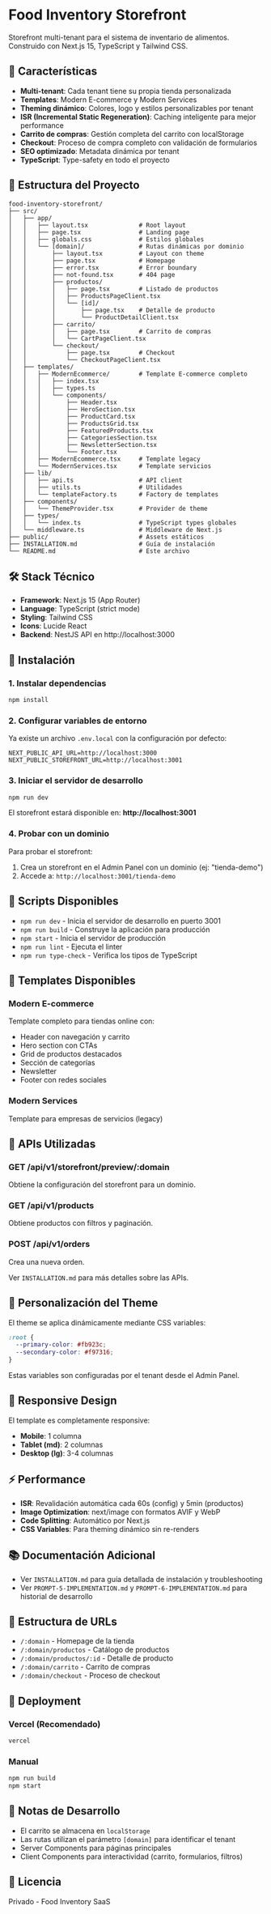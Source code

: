 # Food Inventory Storefront

Storefront multi-tenant para el sistema de inventario de alimentos. Construido con Next.js 15, TypeScript y Tailwind CSS.

## 🚀 Características

- **Multi-tenant**: Cada tenant tiene su propia tienda personalizada
- **Templates**: Modern E-commerce y Modern Services
- **Theming dinámico**: Colores, logo y estilos personalizables por tenant
- **ISR (Incremental Static Regeneration)**: Caching inteligente para mejor performance
- **Carrito de compras**: Gestión completa del carrito con localStorage
- **Checkout**: Proceso de compra completo con validación de formularios
- **SEO optimizado**: Metadata dinámica por tenant
- **TypeScript**: Type-safety en todo el proyecto

## 📁 Estructura del Proyecto

```
food-inventory-storefront/
├── src/
│   ├── app/
│   │   ├── layout.tsx              # Root layout
│   │   ├── page.tsx                # Landing page
│   │   ├── globals.css             # Estilos globales
│   │   └── [domain]/               # Rutas dinámicas por dominio
│   │       ├── layout.tsx          # Layout con theme
│   │       ├── page.tsx            # Homepage
│   │       ├── error.tsx           # Error boundary
│   │       ├── not-found.tsx       # 404 page
│   │       ├── productos/
│   │       │   ├── page.tsx        # Listado de productos
│   │       │   ├── ProductsPageClient.tsx
│   │       │   └── [id]/
│   │       │       ├── page.tsx    # Detalle de producto
│   │       │       └── ProductDetailClient.tsx
│   │       ├── carrito/
│   │       │   ├── page.tsx        # Carrito de compras
│   │       │   └── CartPageClient.tsx
│   │       └── checkout/
│   │           ├── page.tsx        # Checkout
│   │           └── CheckoutPageClient.tsx
│   ├── templates/
│   │   ├── ModernEcommerce/        # Template E-commerce completo
│   │   │   ├── index.tsx
│   │   │   ├── types.ts
│   │   │   └── components/
│   │   │       ├── Header.tsx
│   │   │       ├── HeroSection.tsx
│   │   │       ├── ProductCard.tsx
│   │   │       ├── ProductsGrid.tsx
│   │   │       ├── FeaturedProducts.tsx
│   │   │       ├── CategoriesSection.tsx
│   │   │       ├── NewsletterSection.tsx
│   │   │       └── Footer.tsx
│   │   ├── ModernEcommerce.tsx     # Template legacy
│   │   └── ModernServices.tsx      # Template servicios
│   ├── lib/
│   │   ├── api.ts                  # API client
│   │   ├── utils.ts                # Utilidades
│   │   └── templateFactory.ts      # Factory de templates
│   ├── components/
│   │   └── ThemeProvider.tsx       # Provider de theme
│   ├── types/
│   │   └── index.ts                # TypeScript types globales
│   └── middleware.ts               # Middleware de Next.js
├── public/                         # Assets estáticos
├── INSTALLATION.md                 # Guía de instalación
└── README.md                       # Este archivo
```

## 🛠️ Stack Técnico

- **Framework**: Next.js 15 (App Router)
- **Language**: TypeScript (strict mode)
- **Styling**: Tailwind CSS
- **Icons**: Lucide React
- **Backend**: NestJS API en http://localhost:3000

## 🚀 Instalación

### 1. Instalar dependencias

```bash
npm install
```

### 2. Configurar variables de entorno

Ya existe un archivo `.env.local` con la configuración por defecto:

```env
NEXT_PUBLIC_API_URL=http://localhost:3000
NEXT_PUBLIC_STOREFRONT_URL=http://localhost:3001
```

### 3. Iniciar el servidor de desarrollo

```bash
npm run dev
```

El storefront estará disponible en: **http://localhost:3001**

### 4. Probar con un dominio

Para probar el storefront:

1. Crea un storefront en el Admin Panel con un dominio (ej: "tienda-demo")
2. Accede a: `http://localhost:3001/tienda-demo`

## 📄 Scripts Disponibles

- `npm run dev` - Inicia el servidor de desarrollo en puerto 3001
- `npm run build` - Construye la aplicación para producción
- `npm start` - Inicia el servidor de producción
- `npm run lint` - Ejecuta el linter
- `npm run type-check` - Verifica los tipos de TypeScript

## 🎨 Templates Disponibles

### Modern E-commerce
Template completo para tiendas online con:
- Header con navegación y carrito
- Hero section con CTAs
- Grid de productos destacados
- Sección de categorías
- Newsletter
- Footer con redes sociales

### Modern Services
Template para empresas de servicios (legacy)

## 🔌 APIs Utilizadas

### GET /api/v1/storefront/preview/:domain
Obtiene la configuración del storefront para un dominio.

### GET /api/v1/products
Obtiene productos con filtros y paginación.

### POST /api/v1/orders
Crea una nueva orden.

Ver `INSTALLATION.md` para más detalles sobre las APIs.

## 🎨 Personalización del Theme

El theme se aplica dinámicamente mediante CSS variables:

```css
:root {
  --primary-color: #fb923c;
  --secondary-color: #f97316;
}
```

Estas variables son configuradas por el tenant desde el Admin Panel.

## 📱 Responsive Design

El template es completamente responsive:
- **Mobile**: 1 columna
- **Tablet (md)**: 2 columnas
- **Desktop (lg)**: 3-4 columnas

## ⚡ Performance

- **ISR**: Revalidación automática cada 60s (config) y 5min (productos)
- **Image Optimization**: next/image con formatos AVIF y WebP
- **Code Splitting**: Automático por Next.js
- **CSS Variables**: Para theming dinámico sin re-renders

## 📚 Documentación Adicional

- Ver `INSTALLATION.md` para guía detallada de instalación y troubleshooting
- Ver `PROMPT-5-IMPLEMENTATION.md` y `PROMPT-6-IMPLEMENTATION.md` para historial de desarrollo

## 🔗 Estructura de URLs

- `/:domain` - Homepage de la tienda
- `/:domain/productos` - Catálogo de productos
- `/:domain/productos/:id` - Detalle de producto
- `/:domain/carrito` - Carrito de compras
- `/:domain/checkout` - Proceso de checkout

## 🚀 Deployment

### Vercel (Recomendado)
```bash
vercel
```

### Manual
```bash
npm run build
npm start
```

## 📝 Notas de Desarrollo

- El carrito se almacena en `localStorage`
- Las rutas utilizan el parámetro `[domain]` para identificar el tenant
- Server Components para páginas principales
- Client Components para interactividad (carrito, formularios, filtros)

## 📄 Licencia

Privado - Food Inventory SaaS
